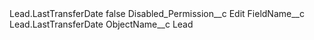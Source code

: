 <?xml version="1.0" encoding="UTF-8"?>
<CustomMetadata xmlns="http://soap.sforce.com/2006/04/metadata" xmlns:xsi="http://www.w3.org/2001/XMLSchema-instance" xmlns:xsd="http://www.w3.org/2001/XMLSchema">
    <label>Lead.LastTransferDate</label>
    <protected>false</protected>
    <values>
        <field>Disabled_Permission__c</field>
        <value xsi:type="xsd:string">Edit</value>
    </values>
    <values>
        <field>FieldName__c</field>
        <value xsi:type="xsd:string">Lead.LastTransferDate</value>
    </values>
    <values>
        <field>ObjectName__c</field>
        <value xsi:type="xsd:string">Lead</value>
    </values>
</CustomMetadata>
